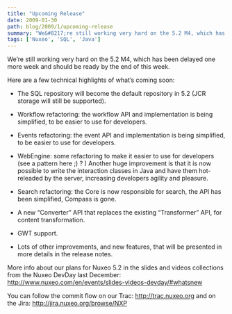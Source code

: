 ```yaml
---
title: "Upcoming Release"
date: 2009-01-30
path: blog/2009/1/upcoming-release
summary: "We&#8217;re still working very hard on the 5.2 M4, which has been delayed one more week and should be ready by the end of this week."
tags: ['Nuxeo', 'SQL', 'Java']
---
```


<p>We&#8217;re still working very hard on the 5.2 M4, which has been delayed one more week and should be ready by the end of this week.</p><p>Here are a few technical highlights of what&#8217;s coming soon:</p><ul><li><p>The SQL repository will become the default repository in 5.2 (JCR storage will still be supported).</p></li>
<li><p>Workflow refactoring: the workflow API and implementation is being simplified, to be easier to use for developers.</p></li>
<li><p>Events refactoring: the event API and implementation is being simplified, to be easier to use for developers.</p></li>
<li><p>WebEngine: some refactoring to make it easier to use for developers (see a pattern here ;) ? ) Another huge improvement is that it is now possible to write the interaction classes in Java and have them hot-releaded by the server, increasing developers agility and pleasure.</p></li>
<li><p>Search refactoring: the Core is now responsible for search, the API has been simplified, Compass is gone.</p></li>
<li><p>A new &#8220;Converter&#8221; API that replaces the existing &#8220;Transformer&#8221; API, for content transformation.</p></li>
<li><p>GWT support.</p></li>
<li><p>Lots of other improvements, and new features, that will be presented in more details in the release notes.</p></li>
</ul><p>More info about our plans for Nuxeo 5.2 in the slides and videos collections from the Nuxeo DevDay last December: <a href="http://www.nuxeo.com/en/events/slides-videos-devday/#whatsnew">http://www.nuxeo.com/en/events/slides-videos-devday/#whatsnew</a></p><p>You can follow the commit flow on our Trac: <a href="http://trac.nuxeo.org">http://trac.nuxeo.org</a> and on the Jira: <a href="http://jira.nuxeo.org/browse/NXP">http://jira.nuxeo.org/browse/NXP</a></p> 


